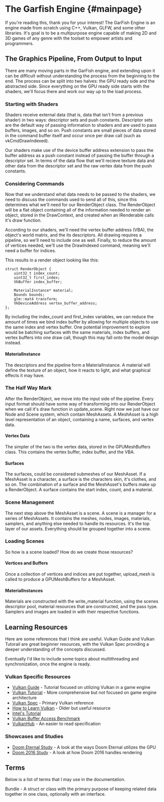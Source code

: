# The Garfish Engine {#mainpage}

If you're reading this, thank you for your interest! The GarFish Engine is an engine made from scratch using C++, Vulkan, GLFW, and some other libraries. It's goal is to be a multipurpose engine capable of making 2D and 3D games of any genre with the toolset to empower artists and programmers.

## The Graphics Pipeline, From Output to Input

There are many moving parts in the GarFish engine, and extending upon it can be difficult without understanding the process from the beginning to the end. The process can be split into two halves: the GPU ready side and the abstracted side. Since everything on the GPU ready side starts with the shaders, we'll focus there and work our way up to the load process.

### Starting with Shaders

Shaders receive external data (that is, data that isn't from a previous shader) in two ways: descriptor sets and push constants. Descriptor sets are the default way of passing information to shaders and are used to pass buffers, images, and so on. Push constants are small pieces of data stored in the command buffer itself and occur once per draw call (such as vkCmdDrawIndexed).

Our shaders make use of the device buffer address extension to pass the buffer address as a push constant instead of passing the buffer through a descriptor set. In terms of the data flow that we'll recieve texture data and other data from the descriptor set and the raw vertex data from the push constants.

### Considering Commands

Now that we understand what data needs to be passed to the shaders, we need to discuss the commands used to send all of this, since this determines what we'll need for our RenderObject class. The RenderObject will be a flat object containing all of the information needed to render an object, stored in the DrawContext, and created when an IRenderable calls it's draw function.

According to our shaders, we'll need the vertex buffer address (VBA), the object's world matrix, and the its descriptors. All drawing requires a pipeline, so we'll need to include one as well. Finally, to reduce the amount of vertices needed, we'll use the DrawIndexed command, meaning we'll need a buffer for indices.

This results in a render object looking like this:
~~~~~{.c++}
struct RenderObject {
    uint32_t index_count;
    uint32_t first_index;
    VkBuffer index_buffer;

    MaterialInstance* material;
    Bounds bounds;
    glm::mat4 transform;
    VkDeviceAddress vertex_buffer_address;
};
~~~~~

By including the index_count and first_index variables, we can reduce the amount of times we bind index buffer by allowing for multiple objects to use the same index and vertex buffer. One potential improvement to explore would be batching surfaces with the same materials, index buffers, and vertex buffers into one draw call, though this may fall onto the model design instead.

#### MaterialInstance
The descriptors and the pipeline form a MaterialInstance. A material will define the texture of an object, how it reacts to light, and what graphical effects it may have.

### The Half Way Mark

After the RenderObject, we move into the input side of the pipeline. Every input format should have some way of transforming into our RenderObject when we call it's draw function in update_scene. Right now we just have our Node and Scene system, which contain MeshAssets. A MeshAsset is a high level representation of an object, containing a name, surfaces, and vertex data.

#### Vertex Data
The simpler of the two is the vertex data, stored in the GPUMeshBuffers class. This contains the vertex buffer, index buffer, and the VBA.

#### Surfaces
The surfaces, could be considered submeshes of our MeshAsset. If a MeshAsset is a character, a surface is the characters skin, it's clothes, and so on. The combination of a surface and the MeshAsset's buffers make up a RenderObject. A surface contains the start index, count, and a material.

### Scene Management
The next step above the MeshAsset is a scene. A scene is a manager for a series of MeshAssets. It contains the meshes, nodes, images, materials, samplers, and anything else needed to handle its resources. It's the top layer of our assets. Everything should be grouped together into a scene.

### Loading Scenes
So how is a scene loaded? How do we create those resources?

#### Vertices and Buffers
Once a collection of vertices and indices are put together, upload_mesh is called to produce a GPUMeshBuffers for a MeshAsset.

#### MaterialInstances
Materials are constructed with the write_material function, using the scenes descriptor pool, material resources that are constructed, and the pass type. Samplers and images are loaded in with their respective functions.

## Learning Resources

Here are some references that I think are useful. Vulkan Guide and Vulkan Tutorail are great beginner resources, with the Vulkan Spec providing a deeper understanding of the concepts discussed.

Eventually I'd like to include some topics about multithreading and synchronization, once the engine is ready.

### Vulkan Specific Resources

- [Vulkan Guide](https://vkguide.dev/) - Tutorial focused on utilizing Vulkan in a game engine
- [Vulkan Tutorial](https://vulkan-tutorial.com/) - More comprehensive but not focused on game engine architecture
- [Vulkan Spec](https://docs.vulkan.org/spec/latest/index.html) - Primary Vulkan reference
- [How to Learn Vulkan](https://www.jeremyong.com/c++/vulkan/graphics/rendering/2018/03/26/how-to-learn-vulkan/) - Older but useful resource
- [Intel's Tutorial](https://www.intel.com/content/www/us/en/developer/articles/training/api-without-secrets-introduction-to-vulkan-part-1.html)
- [Vulkan Buffer Access Benchmark](https://github.com/sebbbi/perftest)
- [VulkanHub](https://vkdoc.net/chapters/introduction) - An easier to read specification

### Showcases and Studies

- [Doom Eternal Study](https://simoncoenen.com/blog/programming/graphics/DoomEternalStudy) - A look at the ways Doom Eternal utilizes the GPU
- [Doom 2016 Study](https://www.adriancourreges.com/blog/2016/09/09/doom-2016-graphics-study/) - A look at how Doom 2016 handles rendering

## Terms

Below is a list of terms that I may use in the documentation.

Bundle - A struct or class with the primary purpose of keeping related data together in one class,
optionally with an interface.